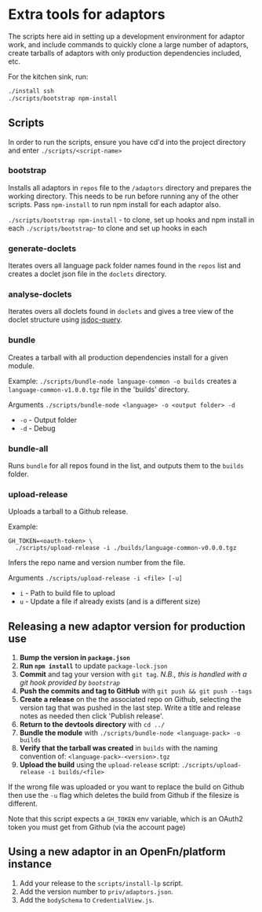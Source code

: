 # Extra tools for adaptors

The scripts here aid in setting up a development environment for adaptor work,
and include commands to quickly clone a large number of adaptors, create
tarballs of adaptors with only production dependencies included, etc.

For the kitchen sink, run:

```sh
./install ssh
./scripts/bootstrap npm-install
```

## Scripts

In order to run the scripts, ensure you have cd'd into the project directory
and enter `./scripts/<script-name>`

### bootstrap

Installs all adaptors in `repos` file to the `/adaptors` directory and prepares
the working directory. This needs to be run before running any of the other
scripts. Pass `npm-install` to run npm install for each adaptor also.

`./scripts/bootstrap npm-install` - to clone, set up hooks and npm install in each
`./scripts/bootstrap`- to clone and set up hooks in each

### generate-doclets

Iterates overs all language pack folder names found in the `repos` list and
creates a doclet json file in the `doclets` directory.

### analyse-doclets

Iterates overs all doclets found in `doclets` and gives a tree view
of the doclet structure using [jsdoc-query](https://github.com/OpenFn/jsdoc-query).

### bundle

Creates a tarball with all production dependencies install for a given module.

Example: `./scripts/bundle-node language-common -o builds`
creates a `language-common-v1.0.0.tgz` file in the 'builds' directory.

Arguments `./scripts/bundle-node <language> -o <output folder> -d`

- `-o` - Output folder
- `-d` - Debug

### bundle-all

Runs `bundle` for all repos found in the list, and outputs them to the
`builds` folder.

### upload-release

Uploads a tarball to a Github release.

Example:

```
GH_TOKEN=<oauth-token> \
  ./scripts/upload-release -i ./builds/language-common-v0.0.0.tgz
```

Infers the repo name and version number from the file.

Arguments `./scripts/upload-release -i <file> [-u]`

- `i` - Path to build file to upload
- `u` - Update a file if already exists (and is a different size)

## Releasing a new adaptor version for production use

1. **Bump the version in `package.json`**
2. **Run `npm install`** to update `package-lock.json`
3. **Commit** and tag your version with `git tag`.
   _N.B., this is handled with a git hook provided by `bootstrap`_
4. **Push the commits and tag to GitHub** with `git push && git push --tags`
5. **Create a release** on the the associated repo on Github, selecting the
   version tag that was pushed in the last step. Write a title and release notes
   as needed then click 'Publish release'.
6. **Return to the devtools directory** with `cd ../`
7. **Bundle the module** with `./scripts/bundle-node <language-pack> -o builds`
8. **Verify that the tarball was created** in `builds` with the naming
   convention of: `<language-pack>-<version>.tgz`
9. **Upload the build** using the `upload-release` script:
   `./scripts/upload-release -i builds/<file>`

If the wrong file was uploaded or you want to replace the build on Github then
use the `-u` flag which deletes the build from Github if the filesize is
different.

Note that this script expects a `GH_TOKEN` env variable, which is an OAuth2
token you must get from Github (via the account page)

## Using a new adaptor in an OpenFn/platform instance

1. Add your release to the `scripts/install-lp` script.
2. Add the version number to `priv/adaptors.json`.
3. Add the `bodySchema` to `CredentialView.js`.
